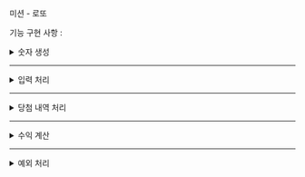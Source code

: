 미션 - 로또

기능 구현 사항 : 

<details>
<summary>숫자 생성</summary>
<div markdown="1">

라이브러리를 통해 7개의 랜덤한 숫자 생성(7번째 숫자가 보너스 숫자)

</div>
</details>

------------------------------

<details>
<summary>입력 처리</summary>
<div markdown="1">

입력이 들어오면 오름차순 정렬 후 저장

</div>
</details>

------------------------------

<details>
<summary>당첨 내역 처리</summary>
<div markdown="1">

입력값과 로또숫자를 비교후 당첨내역을 연산한다.

</div>
</details>

-------------------------------

<details>
<summary>수익 계산</summary>
<div markdown="1">

로또 가격을 기반으로 수익률을 계산한다

전체 로또 가격/ 수익 금액

</div>
</details>


-------------------------------

<details>
<summary>예외 처리</summary>
<div markdown="1">

로또 숫자의 개수, 값이 1-45사이인지, 로또 가격이 1000원이상이고 나눠떨어지는지
보너스 넘버가 겹치지 않는지, 로또 숫자가 겹치지 않는지

</div>
</details>
